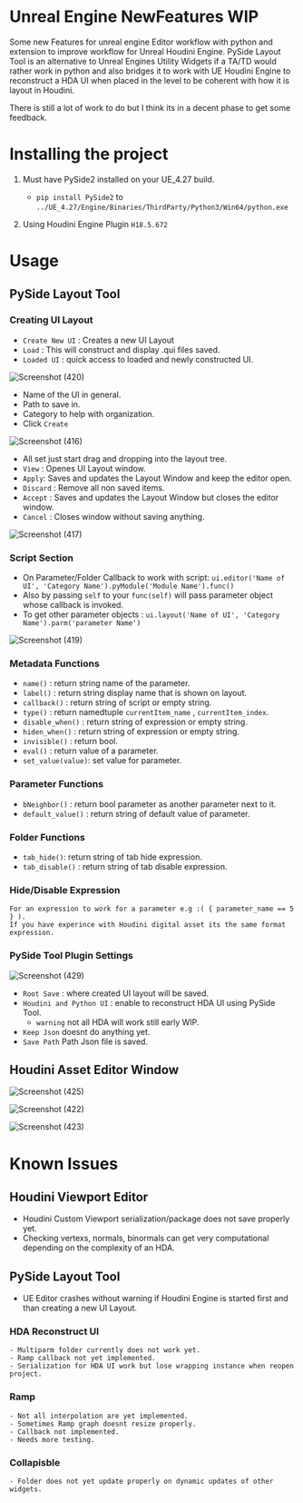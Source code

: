 # Unreal Engine NewFeatures WIP

Some new Features for unreal engine Editor workflow with python and extension to improve workflow for Unreal Houdini Engine.
PySide Layout Tool is an alternative to Unreal Engines Utility Widgets if a TA/TD would rather work in python and also bridges it
to work with UE Houdini Engine to reconstruct a HDA UI when placed in the level to be coherent with how it is layout in Houdini.

There is still a lot of work to do but I think its in a decent phase to get some feedback.

# Installing the project
 1. Must have PySide2 installed on your UE_4.27 build.
    - ```pip install PySide2``` to ```../UE_4.27/Engine/Binaries/ThirdParty/Python3/Win64/python.exe```
    
 2. Using Houdini Engine Plugin ```H18.5.672```
 
# Usage

## PySide Layout Tool
### Creating UI Layout
  - ```Create New UI``` : Creates a new UI Layout
  - ```Load``` : This will construct and display .qui files saved.
  - ```Loaded UI``` : quick access to loaded and newly constructed UI.
  
  ![Screenshot (420)](https://user-images.githubusercontent.com/19835724/166124237-315b7136-ddd3-4f66-830c-05ff62fd1fda.png)
  
  - Name of the UI in general.
  - Path to save in.
  - Category to help with organization.
  - Click ``` Create ```
  
  ![Screenshot (416)](https://user-images.githubusercontent.com/19835724/166124239-1b3369cb-d6ca-415c-86b8-f92e2fd43f2c.png)
  
  - All set just start drag and dropping into the layout tree.
  - ```View``` : Openes UI Layout window.
  - ```Apply```: Saves and updates the Layout Window and keep the editor open.
  - ```Discard``` : Remove all non saved items.
  - ```Accept``` : Saves and updates the Layout Window but closes the editor window.
  - ```Cancel``` : Closes window without saving anything.
  
  ![Screenshot (417)](https://user-images.githubusercontent.com/19835724/166125449-0bb88897-484b-43a4-9ecd-c05728df92ea.png)
  
  ### Script Section
     
   - On Parameter/Folder Callback to work with script: ```ui.editor('Name of UI', 'Category Name').pyModule('Module Name').func()```
   - Also by passing ```self``` to your ```func(self)``` will pass parameter object whose callback is invoked.
   - To get other parameter objects : ```ui.layout('Name of UI', 'Category Name').parm('parameter Name')```
    
   ![Screenshot (419)](https://user-images.githubusercontent.com/19835724/166126567-36066af9-ab27-44e5-9a3e-8d211eca260c.png)
   
  ### Metadata Functions
   
   - ```name()``` : return string name of the parameter.
   - ```label()``` : return string display name that is shown on layout.
   - ```callback()``` : return string of script or empty string.
   - ```type()``` : return namedtuple ```currentItem_name``` , ```currentItem_index```.
   - ```disable_when()``` : return string of expression or empty string.
   - ```hiden_when()``` : return string of expression or empty string.
   - ```invisible()``` : return bool.
   - ```eval()``` : return value of a parameter.
   - ```set_value(value)```: set value for parameter.
   
  ### Parameter Functions
  
   - ```bNeighbor()``` : return bool parameter as another parameter next to it.
   - ```default_value()``` : return string of default value of parameter.
  
  ### Folder Functions
  
   - ```tab_hide()```: return string of tab hide expression.
   - ```tab_disable()``` : return string of tab disable expression.

  ### Hide/Disable Expression
    For an expression to work for a parameter e.g :( { parameter_name == 5 } ).
    If you have experince with Houdini digital asset its the same format expression.
    
  ### PySide Tool Plugin Settings
   ![Screenshot (429)](https://user-images.githubusercontent.com/19835724/166329432-d7d10e09-ddcb-4128-bb6c-e007e855bfdf.png)
    
   - ```Root Save``` : where created UI layout will be saved.
   - ```Houdini and Python UI``` : enable to reconstruct HDA UI using PySide Tool.
      - ```warning``` not all HDA will work still early WIP.
   - ```Keep Json``` doesnt do anything yet. 
   - ```Save Path``` Path Json file is saved.

  ## Houdini Asset Editor Window
   ![Screenshot (425)](https://user-images.githubusercontent.com/19835724/166222136-0d2f9334-b576-4c4e-bfb3-5fd8e9c1f338.png)
   
   ![Screenshot (422)](https://user-images.githubusercontent.com/19835724/166222182-0ac62697-c24d-4a3e-b787-b79ae69c9204.png)
   
   
   ![Screenshot (423)](https://user-images.githubusercontent.com/19835724/166222187-c13dd3d5-0c09-42a5-92a8-76a69ac0dfc0.png)

  
# Known Issues 

## Houdini Viewport Editor
- Houdini Custom Viewport serialization/package does not save properly yet.
- Checking vertexs, normals, binormals can get very computational depending on the complexity of an HDA.

## PySide Layout Tool
  - UE Editor crashes without warning if Houdini Engine is started first and than creating a new UI Layout.
  
  ### HDA Reconstruct UI
    - Multiparm folder currently does not work yet.
    - Ramp callback not yet implemented.
    - Serialization for HDA UI work but lose wrapping instance when reopen project.

  ### Ramp
    - Not all interpolation are yet implemented.
    - Sometimes Ramp graph doesnt resize properly.
    - Callback not implemented.
    - Needs more testing.
    
  ### Collapisble
    - Folder does not yet update properly on dynamic updates of other widgets.
    
    
    
  
